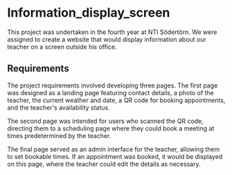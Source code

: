 # Information_display_screen
This project was undertaken in the fourth year at NTI Södertörn. We were assigned to create a website that would display information about our teacher on a screen outside his office.

## Requirements
The project requirements involved developing three pages. The first page was designed as a landing page featuring contact details, a photo of the teacher, the current weather and date, a QR code for booking appointments, and the teacher's availability status. 

The second page was intended for users who scanned the QR code, directing them to a scheduling page where they could book a meeting at times predetermined by the teacher.

The final page served as an admin interface for the teacher, allowing them to set bookable times. If an appointment was booked, it would be displayed on this page, where the teacher could edit the details as necessary.